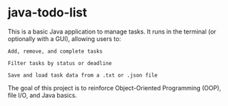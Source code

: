 # java-todo-list
This is a basic Java application to manage tasks. It runs in the terminal (or optionally with a GUI), allowing users to:

    Add, remove, and complete tasks

    Filter tasks by status or deadline

    Save and load task data from a .txt or .json file

The goal of this project is to reinforce Object-Oriented Programming (OOP), file I/O, and Java basics.
